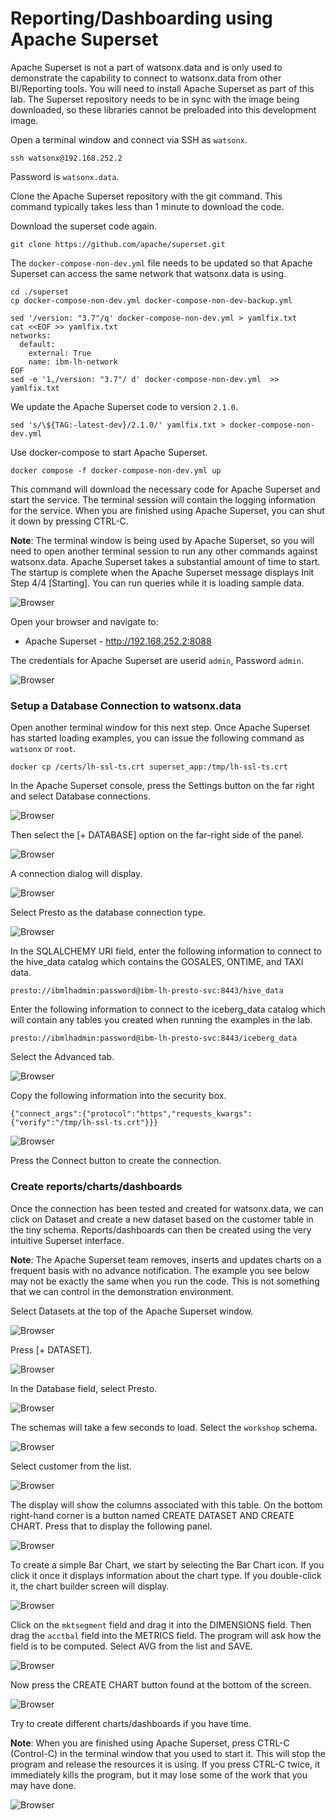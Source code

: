 # Reporting/Dashboarding using Apache Superset

Apache Superset is not a part of watsonx.data and is only used to demonstrate the capability to connect to watsonx.data from other BI/Reporting tools. You will need to install Apache Superset as part of this lab. The Superset repository needs to be in sync with the image being downloaded, so these libraries cannot be preloaded into this development image.

Open a terminal window and connect via SSH as `watsonx`. 

```
ssh watsonx@192.168.252.2
```

Password is `watsonx.data`.

Clone the Apache Superset repository with the git command. This command typically takes less than 1 minute to download the code.

Download the superset code again.

```
git clone https://github.com/apache/superset.git
```

The `docker-compose-non-dev.yml` file needs to be updated so that Apache Superset can access the same network that watsonx.data is using. 

```
cd ./superset
cp docker-compose-non-dev.yml docker-compose-non-dev-backup.yml

sed '/version: "3.7"/q' docker-compose-non-dev.yml > yamlfix.txt
cat <<EOF >> yamlfix.txt
networks:
  default:
    external: True
    name: ibm-lh-network
EOF
sed -e '1,/version: "3.7"/ d' docker-compose-non-dev.yml  >> yamlfix.txt
```

We update the Apache Superset code to version `2.1.0`.
```
sed 's/\${TAG:-latest-dev}/2.1.0/' yamlfix.txt > docker-compose-non-dev.yml
```

Use docker-compose to start Apache Superset.
```
docker compose -f docker-compose-non-dev.yml up
```

This command will download the necessary code for Apache Superset and start the service. The terminal session will contain the logging information for the service. When you are finished using Apache Superset, you can shut it down by pressing CTRL-C. 

**Note**: The terminal window is being used by Apache Superset, so you will need to open another terminal session to run any other commands against watsonx.data. Apache Superset takes a substantial amount of time to start. The startup is complete when the Apache Superset message displays Init Step 4/4 [Starting]. You can run queries while it is loading sample data. 

![Browser](wxd-images/superset-1.png)
 
Open your browser and navigate to:

   * Apache Superset - <a href="http://192.168.252.2:8088" target="_blank">http://192.168.252.2:8088</a> 

The credentials for Apache Superset are userid `admin`, Password `admin`.

![Browser](wxd-images/superset-2.png)
  
### Setup a Database Connection to watsonx.data
Open another terminal window for this next step. Once Apache Superset has started loading examples, you can issue the following command as `watsonx` or `root`.
```
docker cp /certs/lh-ssl-ts.crt superset_app:/tmp/lh-ssl-ts.crt
```
In the Apache Superset console,  press the Settings button on the far right and select Database connections.

![Browser](wxd-images/superset-3.png) 

Then select the [+ DATABASE] option on the far-right side of the panel.
 
![Browser](wxd-images/superset-4.png) 

A connection dialog will display.

![Browser](wxd-images/superset-5.png)
 
Select Presto as the database connection type.
 
![Browser](wxd-images/superset-6.png)

In the SQLALCHEMY URI field, enter the following information to connect to the hive_data catalog which contains the GOSALES, ONTIME, and TAXI data.
```
presto://ibmlhadmin:password@ibm-lh-presto-svc:8443/hive_data
```

Enter the following information to connect to the iceberg_data catalog which will contain any tables you created when running the examples in the lab.
```
presto://ibmlhadmin:password@ibm-lh-presto-svc:8443/iceberg_data
```

Select the Advanced tab.

![Browser](wxd-images/superset-7.png)
 
Copy the following information into the security box.
```
{"connect_args":{"protocol":"https","requests_kwargs":{"verify":"/tmp/lh-ssl-ts.crt"}}}
```

![Browser](wxd-images/superset-8.png)
 
Press the Connect button to create the connection.

### Create reports/charts/dashboards
Once the connection has been tested and created for watsonx.data, we can click on Dataset and create a new dataset based on the customer table in the tiny schema. Reports/dashboards can then be created using the very intuitive Superset interface. 

**Note**: The Apache Superset team removes, inserts and updates charts on a frequent basis with no advance notification. The example you see below may not be exactly the same when you run the code. This is not something that we can control in the demonstration environment.

Select Datasets at the top of the Apache Superset window.

![Browser](wxd-images/superset-9.png)
 
Press [+ DATASET]. 

![Browser](wxd-images/superset-10.png)
 
In the Database field, select Presto.

![Browser](wxd-images/superset-11.png)
 
The schemas will take a few seconds to load. Select the `workshop` schema.

![Browser](wxd-images/superset-12.png)
 
Select customer from the list.

![Browser](wxd-images/superset-13.png)
 
The display will show the columns associated with this table. On the bottom right-hand corner is a button named CREATE DATASET AND CREATE CHART. Press that to display the following panel.

![Browser](wxd-images/superset-14.png)
 
To create a simple Bar Chart, we start by selecting the Bar Chart icon. If you click it once it displays information about the chart type. If you double-click it, the chart builder screen will display. 

![Browser](wxd-images/superset-15.png)
 
Click on the `mktsegment` field and drag it into the DIMENSIONS field. Then drag the `acctbal` field into the METRICS field. The program will ask how the field is to be computed. Select AVG from the list and SAVE.

![Browser](wxd-images/superset-16.png)
 
Now press the CREATE CHART button found at the bottom of the screen.

![Browser](wxd-images/superset-17.png)

Try to create different charts/dashboards if you have time.

**Note**: When you are finished using Apache Superset, press CTRL-C (Control-C) in the terminal window that you used to start it. This will stop the program and release the resources it is using. If you press CTRL-C twice, it immediately kills the program, but it may lose some of the work that you may have done.
 
 ![Browser](wxd-images/superset-18.png)
